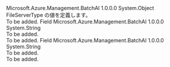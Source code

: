 <Type Name="FileServerType" FullName="Microsoft.Azure.Management.BatchAI.Models.FileServerType">
  <TypeSignature Language="C#" Value="public static class FileServerType" />
  <TypeSignature Language="ILAsm" Value=".class public auto ansi abstract sealed beforefieldinit FileServerType extends System.Object" />
  <TypeSignature Language="DocId" Value="T:Microsoft.Azure.Management.BatchAI.Models.FileServerType" />
  <TypeSignature Language="VB.NET" Value="Public Class FileServerType" />
  <TypeSignature Language="F#" Value="type FileServerType = class" />
  <AssemblyInfo>
    <AssemblyName>Microsoft.Azure.Management.BatchAI</AssemblyName>
    <AssemblyVersion>1.0.0.0</AssemblyVersion>
  </AssemblyInfo>
  <Base>
    <BaseTypeName>System.Object</BaseTypeName>
  </Base>
  <Interfaces />
  <Docs>
    <summary>
            FileServerType の値を定義します。
            </summary>
    <remarks>To be added.</remarks>
  </Docs>
  <Members>
    <Member MemberName="Glusterfs">
      <MemberSignature Language="C#" Value="public const string Glusterfs;" />
      <MemberSignature Language="ILAsm" Value=".field public static literal string Glusterfs" />
      <MemberSignature Language="DocId" Value="F:Microsoft.Azure.Management.BatchAI.Models.FileServerType.Glusterfs" />
      <MemberSignature Language="VB.NET" Value="Public Const Glusterfs As String " />
      <MemberSignature Language="F#" Value="val mutable Glusterfs : string" Usage="Microsoft.Azure.Management.BatchAI.Models.FileServerType.Glusterfs" />
      <MemberType>Field</MemberType>
      <AssemblyInfo>
        <AssemblyName>Microsoft.Azure.Management.BatchAI</AssemblyName>
        <AssemblyVersion>1.0.0.0</AssemblyVersion>
      </AssemblyInfo>
      <ReturnValue>
        <ReturnType>System.String</ReturnType>
      </ReturnValue>
      <Docs>
        <summary>To be added.</summary>
        <remarks>To be added.</remarks>
      </Docs>
    </Member>
    <Member MemberName="Nfs">
      <MemberSignature Language="C#" Value="public const string Nfs;" />
      <MemberSignature Language="ILAsm" Value=".field public static literal string Nfs" />
      <MemberSignature Language="DocId" Value="F:Microsoft.Azure.Management.BatchAI.Models.FileServerType.Nfs" />
      <MemberSignature Language="VB.NET" Value="Public Const Nfs As String " />
      <MemberSignature Language="F#" Value="val mutable Nfs : string" Usage="Microsoft.Azure.Management.BatchAI.Models.FileServerType.Nfs" />
      <MemberType>Field</MemberType>
      <AssemblyInfo>
        <AssemblyName>Microsoft.Azure.Management.BatchAI</AssemblyName>
        <AssemblyVersion>1.0.0.0</AssemblyVersion>
      </AssemblyInfo>
      <ReturnValue>
        <ReturnType>System.String</ReturnType>
      </ReturnValue>
      <Docs>
        <summary>To be added.</summary>
        <remarks>To be added.</remarks>
      </Docs>
    </Member>
  </Members>
</Type>